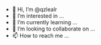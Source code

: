 - 👋 Hi, I’m @qzlealr
- 👀 I’m interested in ...
- 🌱 I’m currently learning ...
- 💞️ I’m looking to collaborate on ...
- 📫 How to reach me ...

<!---
qzlealr/qzlealr is a ✨ special ✨ repository because its `README.md` (this file) appears on your GitHub profile.
You can click the Preview link to take a look at your changes.
--->
